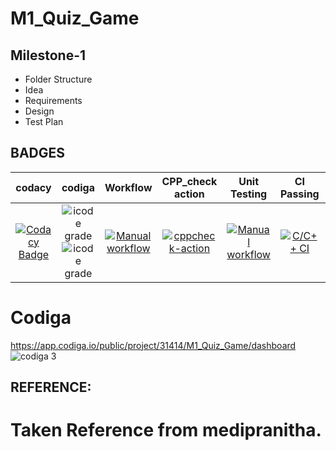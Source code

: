 # M1_Quiz_Game
## Milestone-1
 * Folder Structure
 * Idea
 * Requirements
 * Design
 * Test Plan

 


## BADGES

|  codacy  |  codiga  |  Workflow  |  CPP_check action  |  Unit Testing  | CI Passing | git inspector | Valgrind |
|:--------:|:--------:|:----------:|:------------------:|:--------------:|:----------:|:-------------:|:--------:|
| [![Codacy Badge](https://app.codacy.com/project/badge/Grade/1a2a97829e584ea297bb536b182ab705)](https://www.codacy.com/gh/SudheeraDasari/M1_Quiz_Game/dashboard?utm_source=github.com&amp;utm_medium=referral&amp;utm_content=SudheeraDasari/M1_Quiz_Game&amp;utm_campaign=Badge_Grade)  |   ![icode grade](https://api.codiga.io/project/31414/status/svg) ![icode grade](https://api.codiga.io/project/31414/score/svg) |  [![Manual workflow](https://github.com/SudheeraDasari/M1_Quiz_Game/actions/workflows/manual.yml/badge.svg?branch=main)](https://github.com/SudheeraDasari/M1_Quiz_Game/actions/workflows/manual.yml) | [![cppcheck-action](https://github.com/SudheeraDasari/M1_Quiz_Game/actions/workflows/Static-cpp.yml/badge.svg)](https://github.com/SudheeraDasari/M1_Quiz_Game/actions/workflows/Static-cpp.yml) | [![Manual workflow](https://github.com/SudheeraDasari/M1_Quiz_Game/actions/workflows/manual.yml/badge.svg)](https://github.com/SudheeraDasari/M1_Quiz_Game/actions/workflows/manual.yml) | [![C/C++ CI](https://github.com/SudheeraDasari/M1_Quiz_Game/actions/workflows/c-cpp2.yml/badge.svg)](https://github.com/SudheeraDasari/M1_Quiz_Game/actions/workflows/c-cpp2.yml) | [![Git Inspector](https://github.com/SudheeraDasari/M1_Quiz_Game/actions/workflows/git%20inspector.yml/badge.svg)](https://github.com/SudheeraDasari/M1_Quiz_Game/actions/workflows/git%20inspector.yml) | [![Valgrind](https://github.com/SudheeraDasari/M1_Quiz_Game/actions/workflows/Valgrind.yml/badge.svg)](https://github.com/SudheeraDasari/M1_Quiz_Game/actions/workflows/Valgrind.yml) 




# Codiga

https://app.codiga.io/public/project/31414/M1_Quiz_Game/dashboard
![codiga 3](https://user-images.githubusercontent.com/87614111/154824683-28de3422-2afd-4925-9a60-765ca4000b33.PNG)

## REFERENCE:

# Taken Reference from medipranitha.
